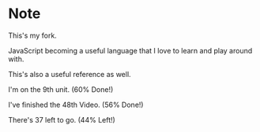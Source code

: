 # Note

This's my fork.

JavaScript becoming a useful language that I love to learn and play around with.

This's also a useful reference as well.

I'm on the 9th unit. (60% Done!)

I've finished the 48th Video. (56% Done!)

There's 37 left to go. (44% Left!)
